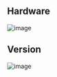 ## Hardware
![image](https://github.com/CTHMIT/RaspberryPi4B-ROS-Noetic-Arduino/assets/107465888/3f140593-7e66-48e7-970b-11ef8b90a99a)
## Version
![image](https://github.com/CTHMIT/RaspberryPi4B-ROS-Noetic-Arduino/assets/107465888/600efc42-95cf-45a0-8de0-4fcd455bfa83)
